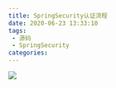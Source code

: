 ```yaml
---
title: SpringSecurity认证流程
date: 2020-06-23 13:33:10
tags: 
 - 源码
 - SpringSecurity
categories:
---
```


![](https://blog-haohaoli.oss-cn-chengdu.aliyuncs.com/spring/security/spring%20security%E8%AE%A4%E8%AF%81%E6%B5%81%E7%A8%8B.png)